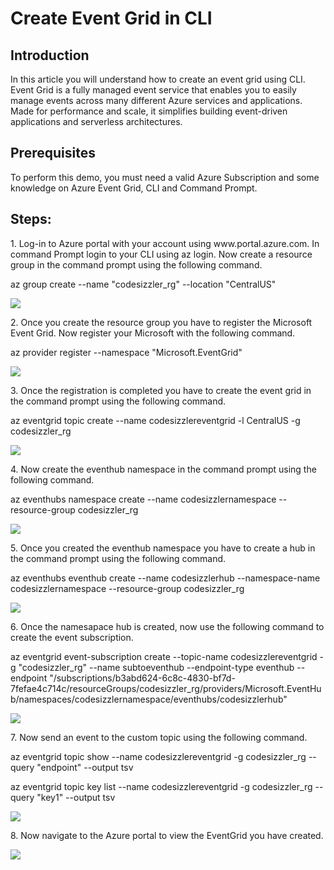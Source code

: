 <h1>Create Event Grid in CLI</h1>

<h2>Introduction</h2>
<p>In this article you will understand how to create an event grid using CLI. Event Grid is a fully managed event service that enables you to easily manage events across many different Azure services and applications. Made for performance and scale, it simplifies building event-driven applications and serverless architectures.</p>

<h2>Prerequisites</h2>
<p>To perform this demo, you must need a valid Azure Subscription and some knowledge on Azure Event Grid, CLI and Command Prompt.</p>

<h2>Steps:</h2>
<p>1. Log-in to Azure portal with your account using www.portal.azure.com. In command Prompt login to your CLI using az login. Now create a resource group in the command prompt using the following command.</p>
   <p>az group create --name "codesizzler_rg" --location "CentralUS"</p>
<img src="https://codesizzlergit.blob.core.windows.net/az203-6-001/1.png"/>
<p>2. Once you create the resource group you have to register the Microsoft Event Grid. Now register your Microsoft with the following command.</p>
   <p>az provider register --namespace "Microsoft.EventGrid"</p>
<img src="https://codesizzlergit.blob.core.windows.net/az203-6-001/2.png"/>
<p>3. Once the registration is completed you have to create the event grid in the command prompt using the following command.</p>
   <p>az eventgrid topic create --name codesizzlereventgrid -l CentralUS -g codesizzler_rg</p>
<img src="https://codesizzlergit.blob.core.windows.net/az203-6-001/3.png"/>
<p>4. Now create the eventhub namespace in the command prompt using the following command.</p>
   <p>az eventhubs namespace create --name codesizzlernamespace --resource-group codesizzler_rg</p>
<img src="https://codesizzlergit.blob.core.windows.net/az203-6-001/4.png"/>
<p>5. Once you created the eventhub namespace you have to create a hub in the command prompt using the following command.</p>
   <p>az eventhubs eventhub create --name codesizzlerhub --namespace-name codesizzlernamespace --resource-group codesizzler_rg</p>
<img src="https://codesizzlergit.blob.core.windows.net/az203-6-001/5.png"/>
<p>6. Once the namesapace hub is created, now use the following command to create the event subscription.</p>
   <p>az eventgrid event-subscription create --topic-name codesizzlereventgrid -g "codesizzler_rg" --name subtoeventhub --endpoint-type eventhub --endpoint "/subscriptions/b3abd624-6c8c-4830-bf7d-7fefae4c714c/resourceGroups/codesizzler_rg/providers/Microsoft.EventHub/namespaces/codesizzlernamespace/eventhubs/codesizzlerhub"</p>
<img src="https://codesizzlergit.blob.core.windows.net/az203-6-001/6.png"/>
<p>7. Now send an event to the custom topic using the following command.</p>
   <p>az eventgrid topic show --name codesizzlereventgrid -g codesizzler_rg --query "endpoint" --output tsv</p>
   <p>az eventgrid topic key list --name codesizzlereventgrid -g codesizzler_rg --query "key1" --output tsv</p>
<img src="https://codesizzlergit.blob.core.windows.net/az203-6-001/7.png"/>
<p>8. Now navigate to the Azure portal to view the EventGrid you have created.</p>
<img src="https://codesizzlergit.blob.core.windows.net/az203-6-001/8.png"/>

